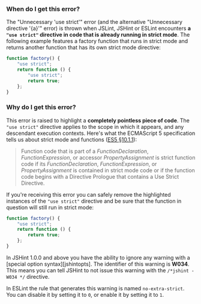 <!---
{
    "titles": [
        "Unnecessary 'use strict'",
        "Unnecessary directive \"{a}\"",
        "W034"

    ],
    "slugs": [
        "unnecessary-use-strict",
        "unnecessary-directive-a",
        "w034"
    ],
    "linters": [
        "jslint",
        "jshint",
        "eslint"
    ],
    "author": "jallardice"
}
-->

### When do I get this error?

The "Unnecessary 'use strict'" error (and the alternative "Unnecessary directive
'{a}'" error) is thrown when JSLint, JSHint or ESLint encounters **a `"use
strict"` directive in code that is already running in strict mode**. The
following example features a factory function that runs in strict mode and
returns another function that has its own strict mode directive:

<!---
{
    "linter": "jslint"
}
-->
```javascript
function factory() {
    "use strict";
    return function () {
        "use strict";
        return true;
    };
}
```

### Why do I get this error?

This error is raised to highlight a **completely pointless piece of code**. The
`"use strict"` directive applies to the scope in which it appears, and any
descendant execution contexts. Here's what the ECMAScript 5 specification tells
us about strict mode and functions ([ES5 &sect;10.1.1][es5-10.1.1]):

> Function code that is part of a *FunctionDeclaration*, *FunctionExpression*,
> or accessor *PropertyAssignment* is strict function code if its
> *FunctionDeclaration*, *FunctionExpression*, or *PropertyAssignment* is
> contained in strict mode code or if the function code begins with a Directive
> Prologue that contains a Use Strict Directive.

If you're receiving this error you can safely remove the highlighted instances
of the `"use strict"` directive and be sure that the function in question will
still run in strict mode:

<!---
{
    "linter": "jslint"
}
-->
```javascript
function factory() {
    "use strict";
    return function () {
        return true;
    };
}
```

In JSHint 1.0.0 and above you have the ability to ignore any warning with a
[special option syntax][jshintopts]. The identifier of this warning is **W034**.
This means you can tell JSHint to not issue this warning with the `/*jshint
-W034 */` directive.

In ESLint the rule that generates this warning is named `no-extra-strict`. You
can disable it by setting it to `0`, or enable it by setting it to `1`.

[es5-10.1.1]: http://es5.github.io/#x10.1.1

